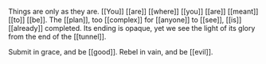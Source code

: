 Things are only as they are. [[You]] [[are]] [[where]] [[you]] [[are]] [[meant]] [[to]] [[be]]. The [[plan]], too [[complex]] for [[anyone]] to [[see]], [[is]] [[already]] completed. Its ending is opaque, yet we see the light of its glory from the end of the [[tunnel]].

Submit in grace, and be [[good]].
Rebel in vain, and be [[evil]].

